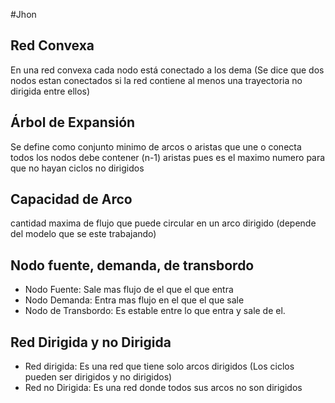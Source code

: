 #Jhon

## Red Convexa

En una red convexa cada nodo está conectado a los dema (Se dice que dos nodos estan conectados si la red contiene al menos una trayectoria no dirigida entre ellos)

## Árbol de Expansión

Se define como conjunto minimo de arcos o aristas que une o conecta todos los nodos
debe contener (n-1) aristas pues es el maximo numero para que no hayan ciclos no dirigidos

## Capacidad de Arco

cantidad maxima de flujo que puede circular en un arco dirigido (depende del modelo que se este trabajando)

## Nodo fuente, demanda, de transbordo

* Nodo Fuente: Sale mas flujo de el que el que entra
* Nodo Demanda: Entra mas flujo en el que el que sale
* Nodo de Transbordo: Es estable entre lo que entra y sale de el.

## Red Dirigida y no Dirigida

* Red dirigida: Es una red que tiene solo arcos dirigidos (Los ciclos pueden ser dirigidos y no dirigidos)
* Red no Dirigida: Es una red donde todos sus arcos no son dirigidos
